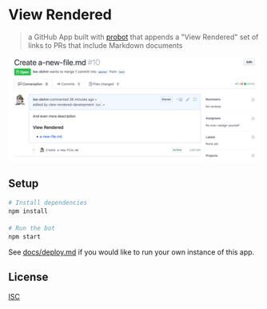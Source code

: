 # View Rendered

> a GitHub App built with [probot](https://github.com/probot/probot) that appends a "View Rendered" set of links to PRs that include Markdown documents

![Sample](images/sample.png "Sample")

## Setup

```sh
# Install dependencies
npm install

# Run the bot
npm start
```

See [docs/deploy.md](docs/deploy.md) if you would like to run your own instance of this app.

## License

[ISC](LICENSE.md)
